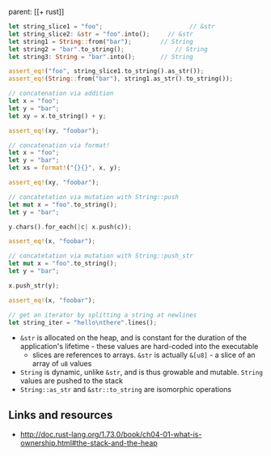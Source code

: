 parent: [[+ rust]]

```rust
let string_slice1 = "foo";					      // &str
let string_slice2: &str = "foo".into();		// &str
let string1 = String::from("bar");	      // String
let string2 = "bar".to_string();		      // String
let string3: String = "bar".into();	      // String

assert_eq!("foo", string_slice1.to_string().as_str());
assert_eq!(String::from("bar"), string1.as_str().to_string());

// concatenation via addition
let x = "foo";
let y = "bar";
let xy = x.to_string() + y;

assert_eq!(xy, "foobar");

// concatenation via format!
let x = "foo";
let y = "bar";
let xs = format!("{}{}", x, y);

assert_eq!(xy, "foobar");

// concatetation via mutation with String::push
let mut x = "foo".to_string();
let y = "bar";

y.chars().for_each(|c| x.push(c));

assert_eq!(x, "foobar");

// concatetation via mutation with String::push_str
let mut x = "foo".to_string();
let y = "bar";

x.push_str(y);

assert_eq!(x, "foobar");

// get an iterator by splitting a string at newlines
let string_iter = "hello\nthere".lines();
```

- `&str` is allocated on the heap, and is constant for the duration of the
  application's lifetime - these values are hard-coded into the executable
  - slices are references to arrays. `&str` is actually `&[u8]` - a slice of an
    array of `u8` values
- `String` is dynamic, unlike `&str`, and is thus growable and mutable. `String`
  values are pushed to the stack
- `String::as_str` and `&str::to_string` are isomorphic operations

## Links and resources

- http://doc.rust-lang.org/1.73.0/book/ch04-01-what-is-ownership.html#the-stack-and-the-heap

